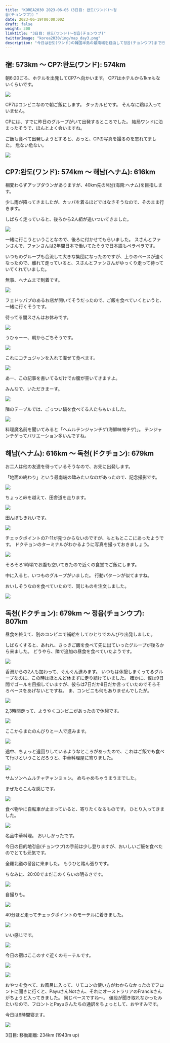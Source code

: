```yaml
---
title: "KOREA2030 2023-06-05（3日目: 완도(ワンド)～정
읍(チョンウプ)）"
date: 2023-06-19T00:00:00Z
draft: false
weight: 300
linktitle: "3日目: 완도(ワンド)～정읍(チョンウプ)"
twitterImage: "korea2030/img/map_day3.png"
description: "今日は완도(ワンド)の韓国半島の最南端を経由して정읍(チョンウプ)まで行きます。"
---
```

## 宿: 573km ～ CP7:완도(ワンド): 574km

朝6:20ごろ、ホテルを出発してCP7へ向かいます。
CP7はホテルから1kmもないくらいです。

![](../img/IMG_1456.JPG)

CP7はコンビニなので朝ご飯にします。
タッカルビです。
そんなに鶏は入っていません。

CPには、すでに昨日のグループがいて出発するところでした。
結局ワンドに泊まったそうで、ほんとよく会いますね。

ご飯も食べて出発しようとすると、おっと、CPの写真を撮るのを忘れてました。
危ない危ない。

![](../img/IMG_1457.JPG)

## CP7:완도(ワンド): 574km ～ 해남(ヘナム): 616km

相変わらずアップダウンがありますが、40km先の해남(海南:ヘナム)を目指します。

少し雨が降ってきましたが、カッパを着るほどではなさそうなので、そのまま行きます。

しばらく走っていると、後ろから2人組が追いついてきました。

![](../img/IMG_1458.JPG)

一緒に行こうということなので、後ろに付かせてもらいました。
スさんとファンさんで、ファンさんは2年間日本で働いてたそうで日本語もペラペラです。

いつものグループも合流して大きな集団になったのですが、上りのペースが速くなったので、離れて走っていると、スさんとファンさんがゆっくり走って待っていてくれていました。

無事、ヘナムまで到着です。

![](../img/IMG_1461.JPG)

フェドッパプのあるお店が開いてそうだったので、ご飯を食べていくというと、一緒に行くそうです。

待ってる間スさんはお休みです。

![](../img/IMG_1462.JPG)

うひゃーー、朝からごちそうです。

![](../img/IMG_1464.JPG)

これにコチュジャンを入れて混ぜて食べます。

![](../img/IMG_1466.JPG)

あー、この記事を書いてるだけでお腹が空いてきますよ。

みんなで、いただきまーす。

![](../img/IMG_1465.JPG)

隣のテーブルでは、ごっつい鍋を食べてる人たちもいました。

![](../img/IMG_1467.JPG)

料理魔名前を聞いてみると「ヘムルテンジャンチゲ(海鮮味噌チゲ)」。
テンジャンチゲってバリエーション多いんですね。

## 해남(ヘナム): 616km ～ 독천(ドクチョン): 679km

お二人は他の友達を待っているそうなので、お先に出発します。

「地面の終わり」という最南端の碑みたいなのがあったので、記念撮影です。

![](../img/IMG_1468.JPG)

ちょっと峠を越えて、田舎道を走ります。

![](../img/IMG_1470.JPG)

田んぼもきれいです。

![](../img/IMG_1471.JPG)

チェックポイントの7-11が見つからないのですが、もともとここにあったようです。
ドクチョンのターミナルがわかるように写真を撮っておきましょう。

![](../img/IMG_1473.JPG)

そろそろ1時頃でお腹も空いてきたので近くの食堂でご飯にします。

中に入ると、いつものグループがいました。
行動パターンが似てますね。

おいしそうなのを食べていたので、同じものを注文しました。

![](../img/IMG_1474.JPG)

## 독천(ドクチョン): 679km ～ 정읍(チョンウプ): 807km

昼食を終えて、別のコンビニで補給をしてひとりでのんびり出発しました。

しばらくすると、あれれ、さっきご飯を食べて先に出ていったグループが後ろから来ました。
どうやら、隣で追加の昼食を食べていたようです。

![](../img/IMG_1475.JPG)

香港からの2人も加わって、ぐんぐん進みます。
いつもは休憩しまくってるグループなのに、この時はほとんど休まずに走り続けていました。
確かに、僕は9日間でゴールを目指していますが、彼らは7日だか8日だか言っていたのでそろそろペースをあげないとですね。
ま、コンビニも何もありませんでしたが。

![](../img/IMG_1477.JPG)

2,3時間走って、ようやくコンビニがあったので休憩です。

![](../img/IMG_1483.JPG)

ここからまたのんびりと一人で進みます。

![](../img/IMG_1485.JPG)

途中、ちょっと遠回りしているようなところがあったので、これはご飯でも食べて行けということだろうと、中華料理屋に寄りました。

![](../img/IMG_1489.JPG)

サムソンヘムルチャヂャンミョン。
めちゃめちゃうまうまでした。

まぜたらこんな感じです。

![](../img/IMG_1490.JPG)

食べ物やに自転車が止まっていると、寄りたくなるものです。
ひとり入ってきました。

![](../img/IMG_1492.JPG)

名品中華料理。
おいしかったです。

今日の目的地정읍(チョンウプ)の手前は少し登りますが、おいしいご飯を食べたのでとても元気です。

全羅北道の정읍に来ました。
もうひと踏ん張りです。

ちなみに、20:00でまだこのくらいの明るさです。

![](../img/IMG_1493.JPG)

自撮りも。

![](../img/IMG_1494.JPG)

40分ほど走ってチェックポイントのモーテルに着きました。

![](../img/IMG_1495.JPG)

いい感じです。

![](../img/IMG_1504.JPG)

今日の宿はここのすぐ近くのモーテルです。

![](../img/IMG_1496.JPG)

![](../img/IMG_1500.JPG)

おやつを食べて、お風呂に入って、リモコンの使い方がわからなかったのでフロントに聞きに行くと、PayuさんNotさん、それにオーストラリアのFrancisさんがちょうど入ってきました。
同じペースですね～。
値段が聞き取れなかったみたいなので、フロントとPayuさんたちの通訳をちょっとして、おやすみです。

今日は6時間寝ます。

![](../img/map_day3.png)

3日目: 移動距離: 234km (1943m up)
